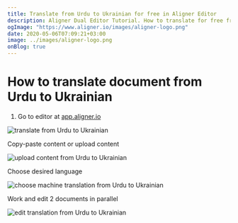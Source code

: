 ```yaml
---
title: Translate from Urdu to Ukrainian for free in Aligner Editor
description: Aligner Dual Editor Tutorial. How to translate for free from Urdu to Ukrainian. Aligner is multilingual document management platform. 
ogImage: "https://www.aligner.io/images/aligner-logo.png"
date: 2020-05-06T07:09:21+03:00
image: ../images/aligner-logo.png
onBlog: true
---
```


# How to translate document from Urdu to Ukrainian

1. Go to editor at [app.aligner.io](https://app.aligner.io "Aligner App web page")

![translate from Urdu to Ukrainian](../aligner-blank-editor.png "translate from Urdu to Ukrainian")

Copy-paste content or upload content

![upload content from Urdu to Ukrainian](../aligner-uploaded-document.png "upload content from Urdu to Ukrainian")

Choose desired language

![choose machine translation from Urdu to Ukrainian](../aligner-language-dropdown.png "choose machine translation from Urdu to Ukrainian")

Work and edit 2 documents in parallel

![edit translation from Urdu to Ukrainian](../aligner-double-sitded-editor.png "edit translation from Urdu to Ukrainian")


